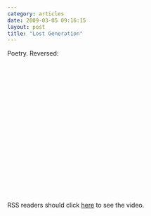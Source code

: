 ```yaml
---
category: articles
date: 2009-03-05 09:16:15
layout: post
title: "Lost Generation"
---
```


<p>Poetry. Reversed:</p><iframe title="Lost Generation" width="480" height="300" data-src="//www.youtube.com/embed/42E2fAWM6rA" frameborder="0" allowfullscreen></iframe><p>RSS readers should click <a href="//joaobordalo.com/articles/2009/03/05/lost-generation">here</a> to see the video.</p>
